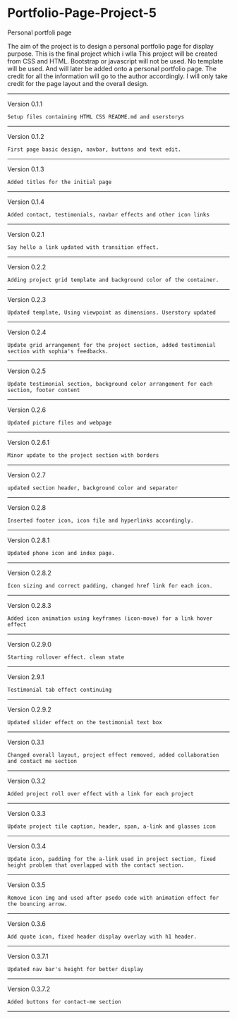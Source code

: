 # Portfolio-Page-Project-5
Personal portfoli page

The aim of the project is to design a personal portfolio page for display purpose. This is the final project which i wlla This project will be created from CSS and HTML. Bootstrap or javascript will not be used. No template will be used. And will later be added onto a personal portfolio page. The credit for all the information will go to the author accordingly. I will only take credit for the page layout and the overall design.

----------------------------------------------------------------
Version 0.1.1

    Setup files containing HTML CSS README.md and userstorys

----------------------------------------------------------------
Version 0.1.2

    First page basic design, navbar, buttons and text edit.

---------------------------------------------------------------
Version 0.1.3

    Added titles for the initial page

---------------------------------------------------------------
Version 0.1.4

    Added contact, testimonials, navbar effects and other icon links

---------------------------------------------------------------
Version 0.2.1

    Say hello a link updated with transition effect.

-------------------------------------------------------------------
Version 0.2.2

    Adding project grid template and background color of the container.

---------------------------------------------------------------------
Version 0.2.3

    Updated template, Using viewpoint as dimensions. Userstory updated

--------------------------------------------------------------------
Version 0.2.4

    Update grid arrangement for the project section, added testimonial section with sophia's feedbacks.

-------------------------------------------------------------------
Version 0.2.5

    Update testimonial section, background color arrangement for each section, footer content

------------------------------------------------------------
Version 0.2.6

    Updated picture files and webpage
    
---------------------------------------------------------
Version 0.2.6.1

    Minor update to the project section with borders
---------------------------------------------------------
Version 0.2.7

    updated section header, background color and separator
----------------------------------------------------------
Version 0.2.8

    Inserted footer icon, icon file and hyperlinks accordingly.
----------------------------------------------------------
Version 0.2.8.1

    Updated phone icon and index page.
-----------------------------------------------------------
 Version 0.2.8.2

    Icon sizing and correct padding, changed href link for each icon.
-----------------------------------------------------------
Version 0.2.8.3

    Added icon animation using keyframes (icon-move) for a link hover effect
----------------------------------------------------------
Version 0.2.9.0

    Starting rollover effect. clean state
----------------------------------------------------------
Version 2.9.1

    Testimonial tab effect continuing
----------------------------------------------------------
Version 0.2.9.2

    Updated slider effect on the testimonial text box
----------------------------------------------------------
Version 0.3.1

    Changed overall layout, project effect removed, added collaboration and contact me section
----------------------------------------------------------
Version 0.3.2

    Added project roll over effect with a link for each project
----------------------------------------------------------
Version 0.3.3

    Update project tile caption, header, span, a-link and glasses icon
----------------------------------------------------------
Version 0.3.4

    Update icon, padding for the a-link used in project section, fixed height problem that overlapped with the contact section.
----------------------------------------------------------
Version 0.3.5

    Remove icon img and used after psedo code with animation effect for the bouncing arrow.
----------------------------------------------------------
Version 0.3.6

    Add quote icon, fixed header display overlay with h1 header.
----------------------------------------------------------
Version 0.3.7.1

    Updated nav bar's height for better display
----------------------------------------------------------
Version 0.3.7.2

    Added buttons for contact-me section
----------------------------------------------------------

